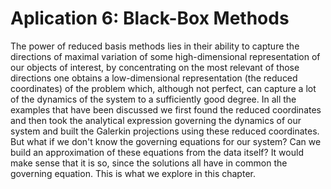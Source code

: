 # Aplication 6: Black-Box Methods

The power of reduced basis methods lies in their ability to capture the directions of maximal variation of some high-dimensional representation of our objects of interest, by concentrating on the most relevant of those directions one obtains a low-dimensional representation (the reduced coordinates) of the problem which, although not perfect, can capture a lot of the dynamics of the system to a sufficiently good degree. In all the examples that have been discussed we first found the reduced coordinates and then took the analytical expression governing the dynamics of our system and built the Galerkin projections using these reduced coordinates. But what if we don't know the governing equations for our system? Can we build an approximation of these equations from the data itself? It would make sense that it is so, since the solutions all have in common the governing equation. This is what we explore in this chapter.